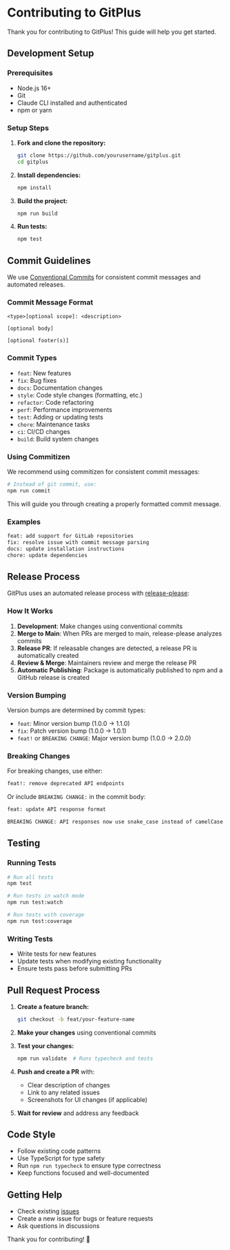 # Contributing to GitPlus

Thank you for contributing to GitPlus! This guide will help you get started.

## Development Setup

### Prerequisites
- Node.js 16+
- Git
- Claude CLI installed and authenticated
- npm or yarn

### Setup Steps

1. **Fork and clone the repository:**
   ```bash
   git clone https://github.com/yourusername/gitplus.git
   cd gitplus
   ```

2. **Install dependencies:**
   ```bash
   npm install
   ```

3. **Build the project:**
   ```bash
   npm run build
   ```

4. **Run tests:**
   ```bash
   npm test
   ```

## Commit Guidelines

We use [Conventional Commits](https://www.conventionalcommits.org/) for consistent commit messages and automated releases.

### Commit Message Format

```
<type>[optional scope]: <description>

[optional body]

[optional footer(s)]
```

### Commit Types

- `feat`: New features
- `fix`: Bug fixes
- `docs`: Documentation changes
- `style`: Code style changes (formatting, etc.)
- `refactor`: Code refactoring
- `perf`: Performance improvements
- `test`: Adding or updating tests
- `chore`: Maintenance tasks
- `ci`: CI/CD changes
- `build`: Build system changes

### Using Commitizen

We recommend using commitizen for consistent commit messages:

```bash
# Instead of git commit, use:
npm run commit
```

This will guide you through creating a properly formatted commit message.

### Examples

```bash
feat: add support for GitLab repositories
fix: resolve issue with commit message parsing
docs: update installation instructions
chore: update dependencies
```

## Release Process

GitPlus uses an automated release process with [release-please](https://github.com/googleapis/release-please):

### How It Works

1. **Development**: Make changes using conventional commits
2. **Merge to Main**: When PRs are merged to main, release-please analyzes commits
3. **Release PR**: If releasable changes are detected, a release PR is automatically created
4. **Review & Merge**: Maintainers review and merge the release PR
5. **Automatic Publishing**: Package is automatically published to npm and a GitHub release is created

### Version Bumping

Version bumps are determined by commit types:
- `feat`: Minor version bump (1.0.0 → 1.1.0)
- `fix`: Patch version bump (1.0.0 → 1.0.1)
- `feat!` or `BREAKING CHANGE`: Major version bump (1.0.0 → 2.0.0)

### Breaking Changes

For breaking changes, use either:
```bash
feat!: remove deprecated API endpoints
```

Or include `BREAKING CHANGE:` in the commit body:
```bash
feat: update API response format

BREAKING CHANGE: API responses now use snake_case instead of camelCase
```

## Testing

### Running Tests

```bash
# Run all tests
npm test

# Run tests in watch mode
npm run test:watch

# Run tests with coverage
npm run test:coverage
```

### Writing Tests

- Write tests for new features
- Update tests when modifying existing functionality
- Ensure tests pass before submitting PRs

## Pull Request Process

1. **Create a feature branch:**
   ```bash
   git checkout -b feat/your-feature-name
   ```

2. **Make your changes** using conventional commits

3. **Test your changes:**
   ```bash
   npm run validate  # Runs typecheck and tests
   ```

4. **Push and create a PR** with:
   - Clear description of changes
   - Link to any related issues
   - Screenshots for UI changes (if applicable)

5. **Wait for review** and address any feedback

## Code Style

- Follow existing code patterns
- Use TypeScript for type safety
- Run `npm run typecheck` to ensure type correctness
- Keep functions focused and well-documented

## Getting Help

- Check existing [issues](https://github.com/neublink/gitplus/issues)
- Create a new issue for bugs or feature requests
- Ask questions in discussions

Thank you for contributing! 🚀